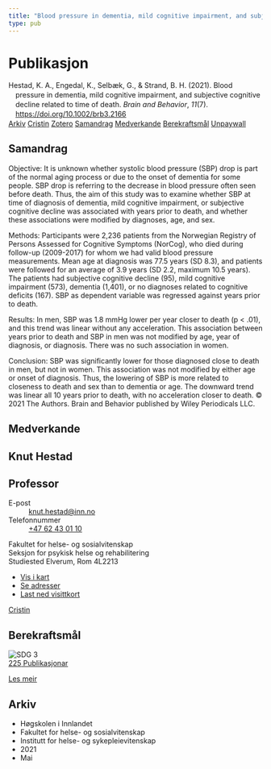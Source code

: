 ```yaml
---
title: "Blood pressure in dementia, mild cognitive impairment, and subjective cognitive decline related to time of death"
type: pub
---
```

<h1>Publikasjon</h1>
<article id="csl-bib-container-6YWGY9QM" class="csl-bib-container">
  <div class="csl-bib-body" style="line-height: 1.35; padding-left: 1em; text-indent:-1em;">
  <div class="csl-entry">Hestad, K. A., Engedal, K., Selb&#xE6;k, G., &amp; Strand, B. H. (2021). Blood pressure in dementia, mild cognitive impairment, and subjective cognitive decline related to time of death. <i>Brain and Behavior</i>, <i>11</i>(7). <a href="https://doi.org/10.1002/brb3.2166">https://doi.org/10.1002/brb3.2166</a></div>
</div>
  <div class="csl-bib-buttons">
    <a href="#taxonomy-article-6YWGY9QM" class="csl-bib-button">Arkiv</a>
    <a href="https://app.cristin.no/results/show.jsf?id=1910636" alt="Cristin URL" class="csl-bib-button">Cristin</a>
    <a href="http://zotero.org/groups/5022929/items/6YWGY9QM" alt="Zotero URL" class="csl-bib-button">Zotero</a>
    <a href="#abstract-article-6YWGY9QM" class="csl-bib-button">Samandrag</a>
    <a href="#contributors-article-6YWGY9QM" class="csl-bib-button">Medverkande</a>
    <a href="#sdg-article-6YWGY9QM" class="csl-bib-button">Berekraftsmål</a>
    <a href="https://onlinelibrary.wiley.com/doi/pdfdirect/10.1002/brb3.2166" class="csl-bib-button">Unpaywall</a>
  </div>
  <div id="csl-bib-meta-container-6YWGY9QM"></div>
</article>
<div id="csl-bib-meta-6YWGY9QM" class="csl-bib-meta">
  <article id="abstract-article-6YWGY9QM" class="abstract-article">
    <h1>Samandrag</h1>
    Objective: It is unknown whether systolic blood pressure (SBP) drop is part of the normal aging process or due to the onset of dementia for some people. SBP drop is referring to the decrease in blood pressure often seen before death. Thus, the aim of this study was to examine whether SBP at time of diagnosis of dementia, mild cognitive impairment, or subjective cognitive decline was associated with years prior to death, and whether these associations were modified by diagnoses, age, and sex. 
 
Methods: Participants were 2,236 patients from the Norwegian Registry of Persons Assessed for Cognitive Symptoms (NorCog), who died during follow-up (2009-2017) for whom we had valid blood pressure measurements. Mean age at diagnosis was 77.5 years (SD 8.3), and patients were followed for an average of 3.9 years (SD 2.2, maximum 10.5 years). The patients had subjective cognitive decline (95), mild cognitive impairment (573), dementia (1,401), or no diagnoses related to cognitive deficits (167). SBP as dependent variable was regressed against years prior to death. 
 
Results: In men, SBP was 1.8 mmHg lower per year closer to death (p &lt; .01), and this trend was linear without any acceleration. This association between years prior to death and SBP in men was not modified by age, year of diagnosis, or diagnosis. There was no such association in women. 
 
Conclusion: SBP was significantly lower for those diagnosed close to death in men, but not in women. This association was not modified by either age or onset of diagnosis. Thus, the lowering of SBP is more related to closeness to death and sex than to dementia or age. The downward trend was linear all 10 years prior to death, with no acceleration closer to death. 
© 2021 The Authors. Brain and Behavior published by Wiley Periodicals LLC.
  </article>
  <article id="contributors-article-6YWGY9QM" class="contributors-article">
    <h1>Medverkande</h1>
    <div class="personas">
<div class="vrtx-hinn-person-card">
<div class="photo">
<i class="lar la-user-circle missing-person"></i>
</div>
<div class="info">
<hgroup><h1>Knut Hestad</h1>
<h2>Professor</h2>
</hgroup><dl>
<dt>E-post</dt>
<dd>
<a href="mailto:knut.hestad@inn.no">knut.hestad@inn.no</a>
</dd>
<dt>Telefonnummer</dt>
<dd><a href="tel:+4762430110">
+47 62 43 01 10
</a></dd>
</dl>
<p>
Fakultet for helse- og sosialvitenskap<br>
Seksjon for psykisk helse og rehabilitering<br>
Studiested Elverum,
Rom 4L2213
</p>
<ul class="vrtx-hinn-links">
<li><a href="https://www.google.com/maps?q=60.88177,11.53669">Vis i kart</a></li>
<li><a href="https://www.inn.no/finn-en-ansatt/knut-hestad.html#vrtx-hinn-addresses">Se adresser</a></li>
<li><a href="https://www.inn.no/finn-en-ansatt/knut-hestad.html?vrtx=vcf">Last ned visittkort</a></li>
</ul>
</div>
</div>
<a href="https://app.cristin.no/persons/show.jsf?id=43557" alt="Cristin URL" class="personas-cristin">Cristin</a>
</div>
  </article>
  <article id="sdg-article-6YWGY9QM" class="sdg-article">
    <h1>Berekraftsmål</h1>
    <div class="sdg-container"><div id="sdg3" class="sdg">
<img src="{{< params subfolder >}}images/sdg/sdg03_no.png" class="image" alt="SDG 3">
<div class="sdg-overlay">
<a href="{{< params subfolder >}}no/archive/?sdg=3#archive" class="sdg-publication-count"><span>225</span> Publikasjonar</a>
<p><a href="https://www.fn.no/om-fn/fns-baerekraftsmaal/god-helse-og-livskvalitet?lang=nno-NO" class="sdg-read-more">Les meir</a></p>
</div>
</div></div>
  </article>
  <article id="taxonomy-article-6YWGY9QM" class="taxonomy-article">
    <h1>Arkiv</h1>
    <ul>
      <li>Høgskolen i Innlandet</li>
      <li>Fakultet for helse- og sosialvitenskap</li>
      <li>Institutt for helse- og sykepleievitenskap</li>
      <li>2021</li>
      <li>Mai</li>
    </ul>
  </article>
</div>
